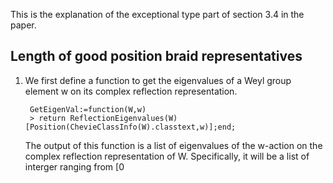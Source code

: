 This is the explanation of the exceptional type part of section 3.4 in the paper.

Length of good position braid representatives
------
1. We first define a function to get the eigenvalues of a Weyl group element w on its complex reflection representation. 
    
        GetEigenVal:=function(W,w)   
        > return ReflectionEigenvalues(W)[Position(ChevieClassInfo(W).classtext,w)];end;

   The output of this function is a list of eigenvalues of the w-action on the complex reflection representation of W. Specifically, it will be a list of interger ranging from [0
